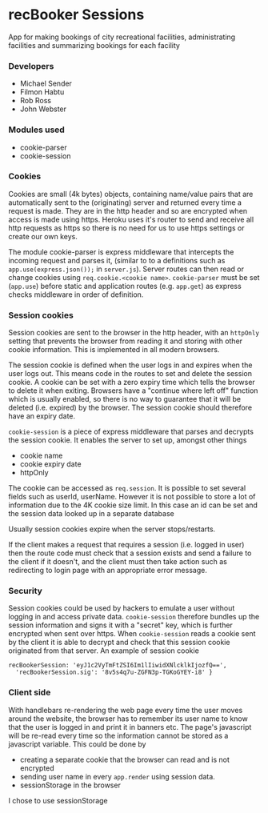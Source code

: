 # recBooker Sessions

App for making bookings of city recreational facilities, administrating facilities and summarizing bookings for each facility

### Developers

* Michael Sender
* Filmon Habtu
* Rob Ross
* John Webster

### Modules used

* cookie-parser
* cookie-session

### Cookies

Cookies are small (4k bytes) objects, containing name/value pairs that are automatically sent to the (originating) server and returned every time a request is made. They are in the http header and so are encrypted when access is made using https. Heroku uses it's router to send and receive all http requests as https so there is no need for us to use https settings or create our own keys.

The module cookie-parser is express middleware that intercepts the incoming request and parses it, (similar to to a definitions such as `app.use(express.json());` in `server.js`). Server routes can then read or change cookies using `req.cookie.<cookie name>`. `cookie-parser` must be set (`app.use`) before static and application routes (e.g. `app.get`) as express checks middleware in order of definition.

### Session cookies

Session cookies are sent to the browser in the http header, with an `httpOnly` setting that prevents the browser from reading it and storing with other cookie information. This is implemented in all modern browsers.

The session cookie is defined when the user logs in and expires when the user logs out. This means code in the routes to set and delete the session cookie. A cookie can be set with a zero expiry time which tells the browser to delete it when exiting. Browsers have a "continue where left off" function which is usually enabled, so there is no way to guarantee that it will be deleted (i.e. expired) by the browser. The session cookie should therefore have an expiry date.

`cookie-session` is a piece of express middleware that parses and decrypts the session cookie. It enables the server to set up, amongst other things
* cookie name
* cookie expiry date
* httpOnly

The cookie can be accessed as `req.session`. It is possible to set several fields such as userId, userName. However it is not possible to store a lot of information due to the 4K cookie size limit. In this case an id can be set and the session data looked up in a separate database

Usually session cookies expire when the server stops/restarts.

If the client makes a request that requires a session (i.e. logged in user) then the route code must check that a session exists and send a failure to the client if it doesn't, and the client must then take action such as redirecting to login page with an appropriate error message.

### Security

Session cookies could be used by hackers to emulate a user without logging in and access private data. `cookie-session` therefore bundles up the session information and signs it with a "secret" key, which is further encrypted when sent over https. When `cookie-session` reads a cookie sent by the client it is able to decrypt and check that this session cookie originated from that server.
An example of session cookie
```
recBookerSession: 'eyJ1c2VyTmFtZSI6Im1lIiwidXNlcklkIjozfQ==',
  'recBookerSession.sig': '8v5s4q7u-ZGFN3p-TGKoGYEY-i8' }
```

### Client side

With handlebars re-rendering the web page every time the user moves around the website, the browser has to remember its user name to know that the user is logged in and print it in banners etc. The page's javascript will be re-read every time so the information cannot be stored as a javascript variable. This could be done by
* creating a separate cookie that the browser can read and is not encrypted
* sending user name in every `app.render` using session data.
* sessionStorage in the browser

I chose to use sessionStorage
